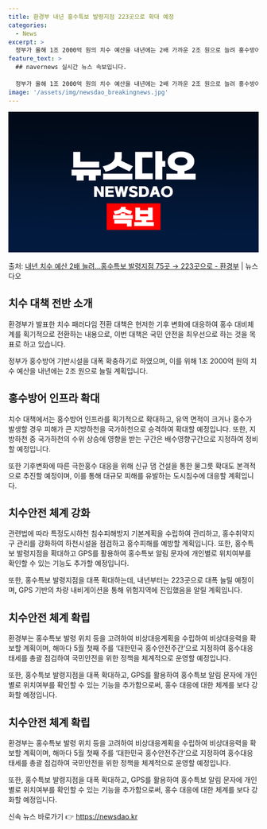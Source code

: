 ```yaml
---
title: 환경부 내년 홍수특보 발령지점 223곳으로 확대 예정
categories:
  - News
excerpt: >
  정부가 올해 1조 2000억 원의 치수 예산을 내년에는 2배 가까운 2조 원으로 늘려 홍수방어 기반시설을 대…
feature_text: >
  ## navernews 실시간 뉴스 속보입니다.

  정부가 올해 1조 2000억 원의 치수 예산을 내년에는 2배 가까운 2조 원으로 늘려 홍수방어 기반시설을 대…
image: '/assets/img/newsdao_breakingnews.jpg'
---
```


![뉴스다오 속보](/assets/img/newsdao_breakingnews.jpg)

<p>출처: <a href="https://newsdao.kr/2753" rel="dofollow">내년 치수 예산 2배 늘려…홍수특보 발령지점 75곳 → 223곳으로 - 환경부</a> | 뉴스다오</p>

<h2 data-ke-size="size26">치수 대책 전반 소개</h2>
환경부가 발표한 치수 패러다임 전환 대책은 현저한 기후 변화에 대응하여 홍수 대비체계를 획기적으로 전환하는 내용으로, 이번 대책은 국민 안전을 최우선으로 하는 것을 목표로 하고 있습니다.

<p data-ke-size="size16">정부가 홍수방어 기반시설을 대폭 확충하기로 하였으며, 이를 위해 1조 2000억 원의 치수 예산을 내년에는 2조 원으로 늘릴 계획입니다.</p>

<h2 data-ke-size="size26">홍수방어 인프라 확대</h2>
치수 대책에서는 홍수방어 인프라를 획기적으로 확대하고, 유역 면적이 크거나 홍수가 발생할 경우 피해가 큰 지방하천을 국가하천으로 승격하여 확대할 예정입니다. 또한, 지방하천 중 국가하천의 수위 상승에 영향을 받는 구간은 배수영향구간으로 지정하여 정비할 예정입니다.

<p data-ke-size="size16">또한 기후변화에 따른 극한홍수 대응을 위해 신규 댐 건설을 통한 물그릇 확대도 본격적으로 추진할 예정이며, 이를 통해 대규모 피해를 유발하는 도시침수에 대응할 계획입니다.</p>

<h2 data-ke-size="size26">치수안전 체계 강화</h2>
관련법에 따라 특정도시하천 침수피해방지 기본계획을 수립하여 관리하고, 홍수취약지구 관리를 강화하여 하천시설을 점검하고 홍수피해를 예방할 계획입니다. 또한, 홍수특보 발령지점을 확대하고 GPS를 활용하여 홍수특보 알림 문자에 개인별로 위치여부를 확인할 수 있는 기능도 추가할 예정입니다.

<p data-ke-size="size16">또한, 홍수특보 발령지점을 대폭 확대하는데, 내년부터는 223곳으로 대폭 늘릴 예정이며, GPS 기반의 차량 내비게이션을 통해 위험지역에 진입했음을 알릴 계획입니다.</p>

<h2 data-ke-size="size26">치수안전 체계 확립</h2>
환경부는 홍수특보 발령 위치 등을 고려하여 비상대응계획을 수립하여 비상대응력을 확보할 계획이며, 해마다 5월 첫째 주를 ‘대한민국 홍수안전주간’으로 지정하여 홍수대응태세를 총괄 점검하여 국민안전을 위한 정책을 체계적으로 운영할 예정입니다.

<p data-ke-size="size16">또한, 홍수특보 발령지점을 대폭 확대하고, GPS를 활용하여 홍수특보 알림 문자에 개인별로 위치여부를 확인할 수 있는 기능을 추가함으로써, 홍수 대응에 대한 체계를 보다 강화할 예정입니다.</p>

<h2 data-ke-size="size26">치수안전 체계 확립</h2>
환경부는 홍수특보 발령 위치 등을 고려하여 비상대응계획을 수립하여 비상대응력을 확보할 계획이며, 해마다 5월 첫째 주를 ‘대한민국 홍수안전주간’으로 지정하여 홍수대응태세를 총괄 점검하여 국민안전을 위한 정책을 체계적으로 운영할 예정입니다.

<p data-ke-size="size16">또한, 홍수특보 발령지점을 대폭 확대하고, GPS를 활용하여 홍수특보 알림 문자에 개인별로 위치여부를 확인할 수 있는 기능을 추가함으로써, 홍수 대응에 대한 체계를 보다 강화할 예정입니다.</p> 

신속 뉴스 바로가기 👉 <a href="https://newsdao.kr" rel="dofollow">https://newsdao.kr</a>


